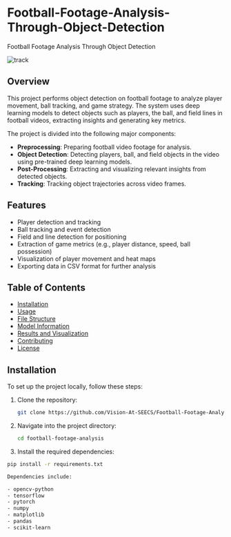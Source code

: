 # Football-Footage-Analysis-Through-Object-Detection
Football Footage Analysis Through Object Detection

![track](https://github.com/user-attachments/assets/c2e1dd3b-8610-4b9e-8904-b5925542ac0e)

## Overview

This project performs object detection on football footage to analyze player movement, ball tracking, and game strategy. The system uses deep learning models to detect objects such as players, the ball, and field lines in football videos, extracting insights and generating key metrics.

The project is divided into the following major components:
- **Preprocessing**: Preparing football video footage for analysis.
- **Object Detection**: Detecting players, ball, and field objects in the video using pre-trained deep learning models.
- **Post-Processing**: Extracting and visualizing relevant insights from detected objects.
- **Tracking**: Tracking object trajectories across video frames.

## Features

- Player detection and tracking
- Ball tracking and event detection
- Field and line detection for positioning
- Extraction of game metrics (e.g., player distance, speed, ball possession)
- Visualization of player movement and heat maps
- Exporting data in CSV format for further analysis

## Table of Contents

- [Installation](#installation)
- [Usage](#usage)
- [File Structure](#file-structure)
- [Model Information](#model-information)
- [Results and Visualization](#results-and-visualization)
- [Contributing](#contributing)
- [License](#license)

## Installation

To set up the project locally, follow these steps:

1. Clone the repository:

   ```bash
   git clone https://github.com/Vision-At-SEECS/Football-Footage-Analysis-Through-Object-Detection.git

2. Navigate into the project directory:

   ```bash
   cd football-footage-analysis

3. Install the required dependencies:

  ```bash
  pip install -r requirements.txt

Dependencies include:

- opencv-python
- tensorflow
- pytorch
- numpy
- matplotlib
- pandas
- scikit-learn

